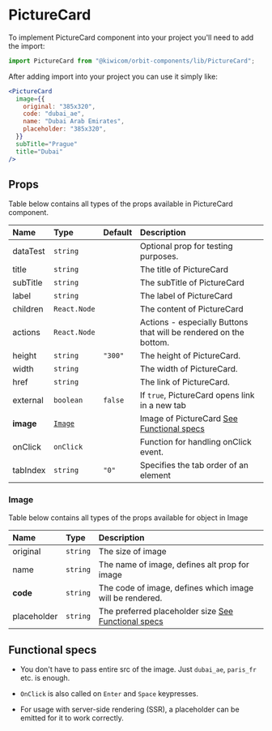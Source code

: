 # PictureCard

To implement PictureCard component into your project you'll need to add the import:

```jsx
import PictureCard from "@kiwicom/orbit-components/lib/PictureCard";
```

After adding import into your project you can use it simply like:

```jsx
<PictureCard
  image={{
    original: "385x320",
    code: "dubai_ae",
    name: "Dubai Arab Emirates",
    placeholder: "385x320",
  }}
  subTitle="Prague"
  title="Dubai"
/>
```

## Props

Table below contains all types of the props available in PictureCard component.

| Name      | Type              | Default | Description                                                       |
| :-------- | :---------------- | :------ | :---------------------------------------------------------------- |
| dataTest  | `string`          |         | Optional prop for testing purposes.                               |
| title     | `string`          |         | The title of PictureCard                                          |
| subTitle  | `string`          |         | The subTitle of PictureCard                                       |
| label     | `string`          |         | The label of PictureCard                                          |
| children  | `React.Node`      |         | The content of PictureCard                                        |
| actions   | `React.Node`      |         | Actions - especially Buttons that will be rendered on the bottom. |
| height    | `string`          | `"300"` | The height of PictureCard.                                        |
| width     | `string`          |         | The width of PictureCard.                                         |
| href      | `string`          |         | The link of PictureCard.                                          |
| external  | `boolean`         | `false` | If `true`, PictureCard opens link in a new tab                    |
| **image** | [`Image`](#Image) |         | Image of PictureCard [See Functional specs](#functional-specs)    |
| onClick   | `onClick`         |         | Function for handling onClick event.                              |
| tabIndex  | `string`          | `"0"`   | Specifies the tab order of an element                             |

### Image

Table below contains all types of the props available for object in Image

| Name        | Type     | Description                                                              |
| :---------- | :------- | :----------------------------------------------------------------------- |
| original    | `string` | The size of image                                                        |
| name        | `string` | The name of image, defines alt prop for image                            |
| **code**    | `string` | The code of image, defines which image will be rendered.                 |
| placeholder | `string` | The preferred placeholder size [See Functional specs](#functional-specs) |

## Functional specs

- You don't have to pass entire src of the image. Just `dubai_ae`, `paris_fr` etc. is enough.

- `OnClick` is also called on `Enter` and `Space` keypresses.

- For usage with server-side rendering (SSR), a placeholder can be emitted for it to work correctly.
